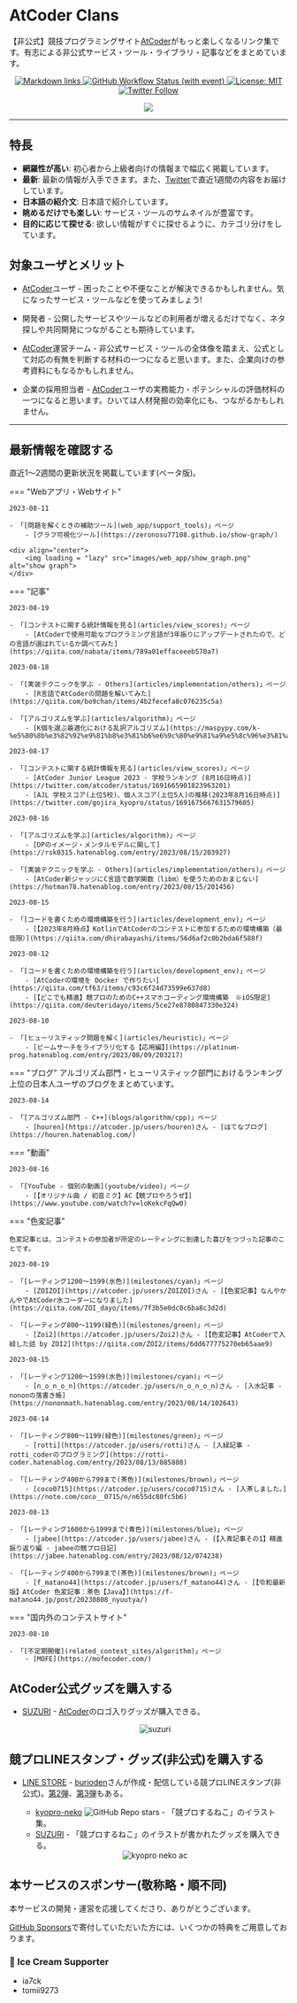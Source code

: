 # AtCoder Clans

【非公式】競技プログラミングサイト[AtCoder](https://atcoder.jp/)がもっと楽しくなるリンク集です。有志による非公式サービス・ツール・ライブラリ・記事などをまとめています。

<p align="center">
    <a href="https://github.com/KATO-Hiro/AtCoderClans/actions/workflows/link_checker.yml" target="_blank">
        <img src="https://img.shields.io/github/actions/workflow/status/KATO-Hiro/AtCoderClans/link_checker.yml?branch=master&label=Links&style=plastic" alt="Markdown links">
    </a>
    <a href="https://github.com/KATO-Hiro/AtCoderClans/actions/workflows/deploy.yml" target="_blank">
        <img src="https://img.shields.io/github/actions/workflow/status/KATO-Hiro/AtCoderClans/deploy.yml?branch=master&event=push&label=Deployment&style=plastic" alt="GitHub Workflow Status (with event)">
    </a>
    <a href="https://github.com/KATO-Hiro/AtCoderClans/blob/master/LICENSE">
        <img src="https://img.shields.io/badge/license-MIT-brightgreen.svg?style=plastic" alt="License: MIT" />
    </a>
    <a href="https://twitter.com/atcoderclans">
        <img src="https://img.shields.io/twitter/follow/AtCoderClans?style=social" alt="Twitter Follow" />
    </a>
</p>
<p align="center">
  <a href="https://github.com/sponsors/KATO-Hiro">
    <img src="https://img.shields.io/static/v1?label=Sponsor&message=%E2%9D%A4&logo=GitHub&color=ff69b4"/>
  </a>
</p>

---

## 特長

* **網羅性が高い**: 初心者から上級者向けの情報まで幅広く掲載しています。
* **最新**: 最新の情報が入手できます。また、[Twitter](https://twitter.com/atcoderclans)で直近1週間の内容をお届けしています。
* **日本語の紹介文**: 日本語で紹介しています。
* **眺めるだけでも楽しい**: サービス・ツールのサムネイルが豊富です。
* **目的に応じて探せる**: 欲しい情報がすぐに探せるように、カテゴリ分けをしています。

## 対象ユーザとメリット

- [AtCoder](https://atcoder.jp/)ユーザ - 困ったことや不便なことが解決できるかもしれません。気になったサービス・ツールなどを使ってみましょう!

- 開発者 - 公開したサービスやツールなどの利用者が増えるだけでなく、ネタ探しや共同開発につながることも期待しています。

- [AtCoder](https://atcoder.jp/)運営チーム - 非公式サービス・ツールの全体像を踏まえ、公式として対応の有無を判断する材料の一つになると思います。また、企業向けの参考資料にもなるかもしれません。

- 企業の採用担当者 - [AtCoder](https://atcoder.jp/)ユーザの実務能力・ポテンシャルの評価材料の一つになると思います。ひいては人材発掘の効率化にも、つながるかもしれません。

---

## 最新情報を確認する

直近1〜2週間の更新状況を掲載しています(ベータ版)。

=== "Webアプリ・Webサイト"

    2023-08-11

    - 「[問題を解くときの補助ツール](web_app/support_tools)」ページ
        - [グラフ可視化ツール](https://zeronosu77108.github.io/show-graph/)

    <div align="center">
        <img loading = "lazy" src="images/web_app/show_graph.png" alt="show graph">
    </div>

=== "記事"

    2023-08-19

    - 「[コンテストに関する統計情報を見る](articles/view_scores)」ページ
        - [AtCoderで使用可能なプログラミング言語が3年振りにアップデートされたので、どの言語が選ばれているか調べてみた](https://qiita.com/nabata/items/789a01effaceeeb570a7)

    2023-08-18

    - 「[実装テクニックを学ぶ - Others](articles/implementation/others)」ページ
        - [R言語でAtCoderの問題を解いてみた](https://qiita.com/bo9chan/items/4b2fecefa8c076235c5a)

    - 「[アルゴリズムを学ぶ](articles/algorithm)」ページ
        - [K個を選ぶ最適化における乱択アルゴリズム](https://maspypy.com/k-%e5%80%8b%e3%82%92%e9%81%b8%e3%81%b6%e6%9c%80%e9%81%a9%e5%8c%96%e3%81%ab%e3%81%8a%e3%81%91%e3%82%8b%e4%b9%b1%e6%8a%9e%e3%82%a2%e3%83%ab%e3%82%b4%e3%83%aa%e3%82%ba%e3%83%a0)

    2023-08-17

    - 「[コンテストに関する統計情報を見る](articles/view_scores)」ページ
        - [AtCoder Junior League 2023 - 学校ランキング (8月16日時点)](https://twitter.com/atcoder/status/1691665901823963201)
        - [AJL 学校スコア(上位5校)、個人スコア(上位5人)の推移(2023年8月16日時点)](https://twitter.com/gojira_kyopro/status/1691675667631579605)

    2023-08-16

    - 「[アルゴリズムを学ぶ](articles/algorithm)」ページ
        - [DPのイメージ・メンタルモデルに関して](https://rsk0315.hatenablog.com/entry/2023/08/15/203927)

    - 「[実装テクニックを学ぶ - Others](articles/implementation/others)」ページ
        - [AtCoder新ジャッジにC言語で数学関数（libm）を使うためのおまじない](https://hotman78.hatenablog.com/entry/2023/08/15/201456)

    2023-08-15

    - 「[コードを書くための環境構築を行う](articles/development_env)」ページ
        - [【2023年8月時点】KotlinでAtCoderのコンテストに参加するための環境構築（最低限）](https://qiita.com/dhirabayashi/items/56d6af2c0b2bda6f588f)

    2023-08-12

    - 「[コードを書くための環境構築を行う](articles/development_env)」ページ
        - [AtCoderの環境を Docker で作りたい](https://qiita.com/tf63/items/c93c6f24d73599e637d8)
        - [【どこでも精進】競プロのためのC++スマホコーディング環境構築　※iOS限定](https://qiita.com/deuteridayo/items/5ce27e8780847330e324)

    2023-08-10

    - 「[ヒューリスティック問題を解く](articles/heuristic)」ページ
        - [ビームサーチをライブラリ化する【応用編】](https://platinum-prog.hatenablog.com/entry/2023/08/09/203217)

=== "ブログ"
    アルゴリズム部門・ヒューリスティック部門におけるランキング上位の日本人ユーザのブログをまとめています。

    2023-08-14

    - 「[アルゴリズム部門 - C++](blogs/algorithm/cpp)」ページ
        - [houren](https://atcoder.jp/users/houren)さん - [はてなブログ](https://houren.hatenablog.com/)

=== "動画"

    2023-08-16

    - 「[YouTube - 個別の動画](youtube/video)」ページ
        - [【オリジナル曲 / 初音ミク】AC【競プロやろうぜ】](https://www.youtube.com/watch?v=loKekcFqQw0)

=== "色変記事"

    色変記事とは、コンテストの参加者が所定のレーティングに到達した喜びをつづった記事のことです。

    2023-08-19

    - 「[レーティング1200〜1599(水色)](milestones/cyan)」ページ
        - [ZOIZOI](https://atcoder.jp/users/ZOIZOI)さん - [【色変記事】なんやかんやでAtCoder水コーダーになりました](https://qiita.com/ZOI_dayo/items/7f3b5e0dc0c6ba8c3d2d)

    - 「[レーティング800〜1199(緑色)](milestones/green)」ページ
        - [Zoi2](https://atcoder.jp/users/Zoi2)さん - [【色変記事】AtCoderで入緑した話 by ZOI2](https://qiita.com/ZOI2/items/6dd677775270eb65aae9)

    2023-08-15

    - 「[レーティング1200〜1599(水色)](milestones/cyan)」ページ
        - [n_o_n_o_n](https://atcoder.jp/users/n_o_n_o_n)さん - [入水記事 - nononの落書き帳](https://nononmath.hatenablog.com/entry/2023/08/14/102643)

    2023-08-14

    - 「[レーティング800〜1199(緑色)](milestones/green)」ページ
        - [rotti](https://atcoder.jp/users/rotti)さん - [入緑記事 - rotti_coderのプログラミング](https://rotti-coder.hatenablog.com/entry/2023/08/13/085808)

    - 「[レーティング400から799まで(茶色)](milestones/brown)」ページ
        - [coco0715](https://atcoder.jp/users/coco0715)さん - [入茶しました。](https://note.com/coco__0715/n/n655dc80fc5b6)

    2023-08-13

    - 「[レーティング1600から1999まで(青色)](milestones/blue)」ページ
        - [jabee](https://atcoder.jp/users/jabee)さん - [【入青記事その1】精進振り返り編 - jabeeの競プロ日記](https://jabee.hatenablog.com/entry/2023/08/12/074238)

    - 「[レーティング400から799まで(茶色)](milestones/brown)」ページ
        - [f_matano44](https://atcoder.jp/users/f_matano44)さん - [【令和最新版】AtCoder 色変記事：茶色【Java】](https://f-matano44.jp/post/20230808_nyuutya/)

=== "国内外のコンテストサイト"

    2023-08-10

    - 「[不定期開催](related_contest_sites/algorithm)」ページ
        - [MOFE](https://mofecoder.com/)

## AtCoder公式グッズを購入する

- [SUZURI](https://suzuri.jp/AtCoder) - [AtCoder](https://atcoder.jp/)のロゴ入りグッズが購入できる。

    <div align="center">
        <img loading = "lazy" src="images/web_app/suzuri.png" alt="suzuri">
    </div>

## 競プロLINEスタンプ・グッズ(非公式)を購入する

- [LINE STORE](https://store.line.me/stickershop/product/22113834/en) - [burioden](https://atcoder.jp/users/burioden)さんが作成・配信している競プロLINEスタンプ(非公式)。[第2弾](https://store.line.me/stickershop/product/22810021/en)、[第3弾](https://store.line.me/stickershop/product/22851268/en)もある。
    - [kyopro-neko](https://github.com/burioden/kyopro-neko) ![GitHub Repo stars](https://img.shields.io/github/stars/burioden/kyopro-neko?style=plastic) - 「競プロするねこ」のイラスト集。
    - [SUZURI](https://suzuri.jp/burioden) - 「競プロするねこ」のイラストが書かれたグッズを購入できる。

    <div align="center">
        <img loading = "lazy" src="images/unofficial_goods/kyopro_neko_ac.jpg" alt="kyopro neko ac" />
    </div>

## 本サービスのスポンサー(敬称略・順不同)

本サービスの開発・運営を応援してくださり、ありがとうございます。

[GitHub Sponsors](https://github.com/sponsors/KATO-Hiro)で寄付していただいた方には、いくつかの特典をご用意しております。

### 🍨 Ice Cream Supporter

- ia7ck
- tomii9273
